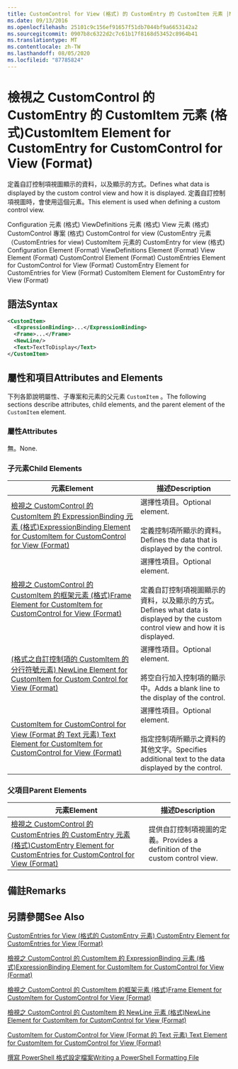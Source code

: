 ```yaml
---
title: CustomControl for View (格式) 的 CustomEntry 的 CustomItem 元素 |Microsoft Docs
ms.date: 09/13/2016
ms.openlocfilehash: 25101c9c156ef91657f51db7044bf9a6653142a2
ms.sourcegitcommit: 0907b8c6322d2c7c61b17f8168d53452c8964b41
ms.translationtype: MT
ms.contentlocale: zh-TW
ms.lasthandoff: 08/05/2020
ms.locfileid: "87785824"
---
```

# <a name="customitem-element-for-customentry-for-customcontrol-for-view-format"></a><span data-ttu-id="4e172-102">檢視之 CustomControl 的 CustomEntry 的 CustomItem 元素 (格式)</span><span class="sxs-lookup"><span data-stu-id="4e172-102">CustomItem Element for CustomEntry for CustomControl for View (Format)</span></span>

<span data-ttu-id="4e172-103">定義自訂控制項視圖顯示的資料，以及顯示的方式。</span><span class="sxs-lookup"><span data-stu-id="4e172-103">Defines what data is displayed by the custom control view and how it is displayed.</span></span> <span data-ttu-id="4e172-104">定義自訂控制項視圖時，會使用這個元素。</span><span class="sxs-lookup"><span data-stu-id="4e172-104">This element is used when defining a custom control view.</span></span>

<span data-ttu-id="4e172-105">Configuration 元素 (格式) ViewDefinitions 元素 (格式) View 元素 (格式) CustomControl 專案 (格式) CustomControl for view (CustomEntry 元素（CustomEntries for view) CustomItem 元素的 CustomEntry for view (格式) </span><span class="sxs-lookup"><span data-stu-id="4e172-105">Configuration Element (Format) ViewDefinitions Element (Format) View Element (Format) CustomControl Element (Format) CustomEntries Element for CustomControl for View (Format) CustomEntry Element for CustomEntries for View (Format) CustomItem Element for CustomEntry for View (Format)</span></span>

## <a name="syntax"></a><span data-ttu-id="4e172-106">語法</span><span class="sxs-lookup"><span data-stu-id="4e172-106">Syntax</span></span>

```xml
<CustomItem>
  <ExpressionBinding>...</ExpressionBinding>
  <Frame>...</Frame>
  <NewLine/>
  <Text>TextToDisplay</Text>
</CustomItem>
```

## <a name="attributes-and-elements"></a><span data-ttu-id="4e172-107">屬性和項目</span><span class="sxs-lookup"><span data-stu-id="4e172-107">Attributes and Elements</span></span>

<span data-ttu-id="4e172-108">下列各節說明屬性、子專案和元素的父元素 `CustomItem` 。</span><span class="sxs-lookup"><span data-stu-id="4e172-108">The following sections describe attributes, child elements, and the parent element of the `CustomItem` element.</span></span>

### <a name="attributes"></a><span data-ttu-id="4e172-109">屬性</span><span class="sxs-lookup"><span data-stu-id="4e172-109">Attributes</span></span>

<span data-ttu-id="4e172-110">無。</span><span class="sxs-lookup"><span data-stu-id="4e172-110">None.</span></span>

### <a name="child-elements"></a><span data-ttu-id="4e172-111">子元素</span><span class="sxs-lookup"><span data-stu-id="4e172-111">Child Elements</span></span>

|<span data-ttu-id="4e172-112">元素</span><span class="sxs-lookup"><span data-stu-id="4e172-112">Element</span></span>|<span data-ttu-id="4e172-113">描述</span><span class="sxs-lookup"><span data-stu-id="4e172-113">Description</span></span>|
|-------------|-----------------|
|[<span data-ttu-id="4e172-114">檢視之 CustomControl 的 CustomItem 的 ExpressionBinding 元素 (格式)</span><span class="sxs-lookup"><span data-stu-id="4e172-114">ExpressionBinding Element for CustomItem for CustomControl for View (Format)</span></span>](./expressionbinding-element-for-customitem-for-customcontrol-for-view-format.md)|<span data-ttu-id="4e172-115">選擇性項目。</span><span class="sxs-lookup"><span data-stu-id="4e172-115">Optional element.</span></span><br /><br /> <span data-ttu-id="4e172-116">定義控制項所顯示的資料。</span><span class="sxs-lookup"><span data-stu-id="4e172-116">Defines the data that is displayed by the control.</span></span>|
|[<span data-ttu-id="4e172-117">檢視之 CustomControl 的 CustomItem 的框架元素 (格式)</span><span class="sxs-lookup"><span data-stu-id="4e172-117">Frame Element for CustomItem for CustomControl for View (Format)</span></span>](./frame-element-for-customitem-for-customcontrol-for-view-format.md)|<span data-ttu-id="4e172-118">選擇性項目。</span><span class="sxs-lookup"><span data-stu-id="4e172-118">Optional element.</span></span><br /><br /> <span data-ttu-id="4e172-119">定義自訂控制項視圖顯示的資料，以及顯示的方式。</span><span class="sxs-lookup"><span data-stu-id="4e172-119">Defines what data is displayed by the custom control view and how it is displayed.</span></span>|
|[<span data-ttu-id="4e172-120"> (格式之自訂控制項的 CustomItem 的分行符號元素) </span><span class="sxs-lookup"><span data-stu-id="4e172-120">NewLine Element for CustomItem for Custom Control for View (Format)</span></span>](./newline-element-for-customitem-for-customcontrol-for-view-format.md)|<span data-ttu-id="4e172-121">選擇性項目。</span><span class="sxs-lookup"><span data-stu-id="4e172-121">Optional element.</span></span><br /><br /> <span data-ttu-id="4e172-122">將空白行加入控制項的顯示中。</span><span class="sxs-lookup"><span data-stu-id="4e172-122">Adds a blank line to the display of the control.</span></span>|
|[<span data-ttu-id="4e172-123">CustomItem for CustomControl for View (Format 的 Text 元素) </span><span class="sxs-lookup"><span data-stu-id="4e172-123">Text Element for CustomItem for CustomControl for View (Format)</span></span>](./text-element-for-customitem-for-customview-for-view-format.md)|<span data-ttu-id="4e172-124">選擇性項目。</span><span class="sxs-lookup"><span data-stu-id="4e172-124">Optional element.</span></span><br /><br /> <span data-ttu-id="4e172-125">指定控制項所顯示之資料的其他文字。</span><span class="sxs-lookup"><span data-stu-id="4e172-125">Specifies additional text to the data displayed by the control.</span></span>|

### <a name="parent-elements"></a><span data-ttu-id="4e172-126">父項目</span><span class="sxs-lookup"><span data-stu-id="4e172-126">Parent Elements</span></span>

|<span data-ttu-id="4e172-127">元素</span><span class="sxs-lookup"><span data-stu-id="4e172-127">Element</span></span>|<span data-ttu-id="4e172-128">描述</span><span class="sxs-lookup"><span data-stu-id="4e172-128">Description</span></span>|
|-------------|-----------------|
|[<span data-ttu-id="4e172-129">檢視之 CustomControl 的 CustomEntries 的 CustomEntry 元素 (格式)</span><span class="sxs-lookup"><span data-stu-id="4e172-129">CustomEntry Element for CustomEntries for CustomControl for View (Format)</span></span>](./customentry-element-for-customentries-for-customcontrol-for-view-format.md)|<span data-ttu-id="4e172-130">提供自訂控制項視圖的定義。</span><span class="sxs-lookup"><span data-stu-id="4e172-130">Provides a definition of the custom control view.</span></span>|

## <a name="remarks"></a><span data-ttu-id="4e172-131">備註</span><span class="sxs-lookup"><span data-stu-id="4e172-131">Remarks</span></span>

## <a name="see-also"></a><span data-ttu-id="4e172-132">另請參閱</span><span class="sxs-lookup"><span data-stu-id="4e172-132">See Also</span></span>

[<span data-ttu-id="4e172-133">CustomEntries for View (格式的 CustomEntry 元素) </span><span class="sxs-lookup"><span data-stu-id="4e172-133">CustomEntry Element for CustomEntries for View (Format)</span></span>](./customentry-element-for-customentries-for-customcontrol-for-view-format.md)

[<span data-ttu-id="4e172-134">檢視之 CustomControl 的 CustomItem 的 ExpressionBinding 元素 (格式)</span><span class="sxs-lookup"><span data-stu-id="4e172-134">ExpressionBinding Element for CustomItem for CustomControl for View (Format)</span></span>](./expressionbinding-element-for-customitem-for-customcontrol-for-view-format.md)

[<span data-ttu-id="4e172-135">檢視之 CustomControl 的 CustomItem 的框架元素 (格式)</span><span class="sxs-lookup"><span data-stu-id="4e172-135">Frame Element for CustomItem for CustomControl for View (Format)</span></span>](./frame-element-for-customitem-for-customcontrol-for-view-format.md)

[<span data-ttu-id="4e172-136">檢視之 CustomControl 的 CustomItem 的 NewLine 元素 (格式)</span><span class="sxs-lookup"><span data-stu-id="4e172-136">NewLine Element for CustomItem for CustomControl for View (Format)</span></span>](./newline-element-for-customitem-for-customcontrol-for-view-format.md)

[<span data-ttu-id="4e172-137">CustomItem for CustomControl for View (Format 的 Text 元素) </span><span class="sxs-lookup"><span data-stu-id="4e172-137">Text Element for CustomItem for CustomControl for View (Format)</span></span>](./text-element-for-customitem-for-customview-for-view-format.md)

[<span data-ttu-id="4e172-138">撰寫 PowerShell 格式設定檔案</span><span class="sxs-lookup"><span data-stu-id="4e172-138">Writing a PowerShell Formatting File</span></span>](./writing-a-powershell-formatting-file.md)
